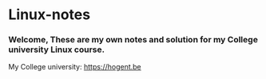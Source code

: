 # Linux-notes

### Welcome, These are my own notes and solution for my College university Linux course.

My College university: https://hogent.be

